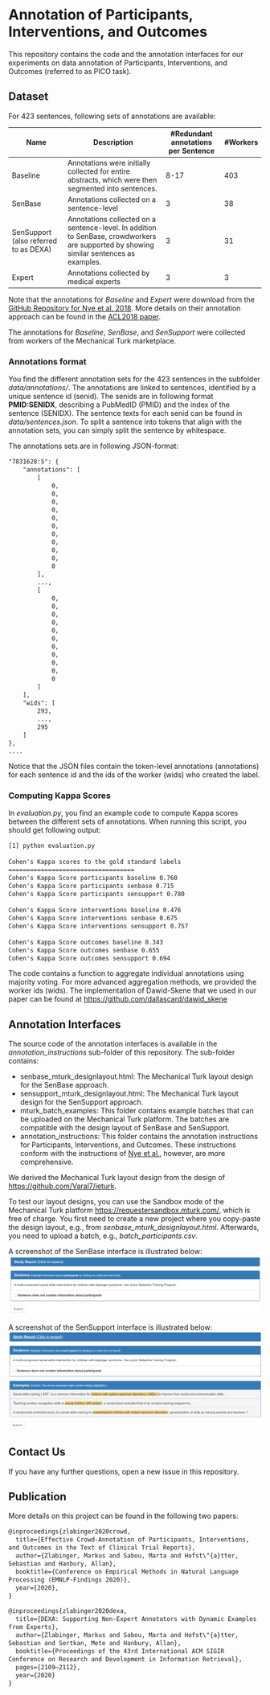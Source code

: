 # Annotation of Participants, Interventions, and Outcomes
This repository contains the code and the annotation interfaces for our experiments on data annotation of Participants, Interventions, and Outcomes (referred to as PICO task). 

## Dataset
For 423 sentences, following sets of annotations are available:

Name | Description | #Redundant annotations per Sentence | #Workers
------------ | ------------- | ------------- | ------------- 
Baseline | Annotations were initially collected for entire abstracts, which were then segmented into sentences. | 8-17 |  403
SenBase | Annotations collected on a sentence-level | 3 | 38 
SenSupport (also referred to as DEXA) | Annotations collected on a sentence-level. In addition to SenBase, crowdworkers are supported by showing similar sentences as examples. | 3 | 31 
Expert | Annotations collected by medical experts | 3 | 3 

Note that the annotations for *Baseline* and *Expert* were download from the [GitHub Repository for Nye et al. 2018](https://github.com/bepnye/EBM-NLP). More details on 
their annotation approach can be found in the [ACL2018 paper](https://www.aclweb.org/anthology/P18-1019/).

The annotations for *Baseline*, *SenBase*, and *SenSupport* were collected from workers 
of the Mechanical Turk marketplace.

### Annotations format
You find the different annotation sets for the 423 sentences in the subfolder *data/annotations/*. The annotations are linked to sentences, identified by a unique sentence id (senid).
The senids are in following format **PMID:SENIDX**, describing a PubMedID (PMID) and the index of the sentence (SENIDX). The sentence texts for each senid can be found in *data/sentences.json*. To split a sentence into tokens that align with the annotation sets, you can simply split the sentence by whitespace.

The annotations sets are in following JSON-format:
```
"7831628:5": {
    "annotations": [
        [
            0,
            0,
            0,
            0,
            0,
            0,
            0,
            0,
            0,
            0,
            0
        ],
        ...,
        [
            0,
            0,
            0,
            0,
            0,
            0,
            0,
            0,
            0,
            0,
            0
        ]
    ],
    "wids": [
        293,
        ...,
        295
    ]
},
....
```
Notice that the JSON files contain the token-level annotations (annotations) for each sentence id and the ids of the worker (wids)
who created the label.

### Computing Kappa Scores
In *evaluation.py*, you find an example code to compute Kappa scores between the different sets of annotations.
When running this script, you should get following output:

```
[1] python evaluation.py

Cohen's Kappa scores to the gold standard labels
===================================
Cohen's Kappa Score participants baseline 0.760
Cohen's Kappa Score participants senbase 0.715
Cohen's Kappa Score participants sensupport 0.780

Cohen's Kappa Score interventions baseline 0.476
Cohen's Kappa Score interventions senbase 0.675
Cohen's Kappa Score interventions sensupport 0.757

Cohen's Kappa Score outcomes baseline 0.343
Cohen's Kappa Score outcomes senbase 0.655
Cohen's Kappa Score outcomes sensupport 0.694
```

The code contains a function to aggregate individual annotations using majority voting. 
For more advanced aggregation methods, we provided the worker ids (wids). The implementation of Dawid-Skene that we used in our paper can be found at 
https://github.com/dallascard/dawid_skene

## Annotation Interfaces
The source code of the annotation interfaces is available in the *annotation_instructions* sub-folder 
of this repository. The sub-folder contains:

* senbase_mturk_designlayout.html: The Mechanical Turk layout design for the SenBase approach.
* sensupport_mturk_designlayout.html: The Mechanical Turk layout design for the SenSupport approach.
* mturk_batch_examples: This folder contains example batches that can be uploaded on the Mechanical Turk platform. The batches 
are compatible with the design layout of SenBase and SenSupport.
* annotation_instructions: This folder contains the annotation instructions for Participants, Interventions, and Outcomes. 
These instructions conform with the instructions of [Nye et al.](https://www.aclweb.org/anthology/P18-1019/), however, are more comprehensive.

We derived the Mechanical Turk layout design from the design of https://github.com/Varal7/ieturk. 

To test our layout designs, you can 
use the Sandbox mode of the Mechanical Turk platform https://requestersandbox.mturk.com/, which is free of charge. You first need to create a new project where 
you copy-paste the design layout, e.g., from *senbase_mturk_designlayout.html*. Afterwards, you need to upload a batch, e.g., *batch_participants.csv*.

A screenshot of the SenBase interface is illustrated below:
![SenBase Annotation Tool](annotation_interfaces/interface_senbase.JPG?raw=true "SenBase Annotation Interface")

A screenshot of the SenSupport interface is illustrated below:
![SenSupport Annotation Tool](annotation_interfaces/interface_sensupport.JPG?raw=true "SenSupport Annotation Interface")

## Contact Us
If you have any further questions, open a new issue in this repository.

## Publication
More details on this project can be found in the following two papers:
```
@inproceedings{zlabinger2020crowd,
  title={Effective Crowd-Annotation of Participants, Interventions, and Outcomes in the Text of Clinical Trial Reports},
  author={Zlabinger, Markus and Sabou, Marta and Hofst\"{a}tter, Sebastian and Hanbury, Allan},
  booktitle={Conference on Empirical Methods in Natural Language Processing (EMNLP-Findings 2020)},
  year={2020},
}
```

```
@inproceedings{zlabinger2020dexa,
  title={DEXA: Supporting Non-Expert Annotators with Dynamic Examples from Experts},
  author={Zlabinger, Markus and Sabou, Marta and Hofst\"{a}tter, Sebastian and Sertkan, Mete and Hanbury, Allan},
  booktitle={Proceedings of the 43rd International ACM SIGIR Conference on Research and Development in Information Retrieval},
  pages={2109–2112},
  year={2020}
}
```

